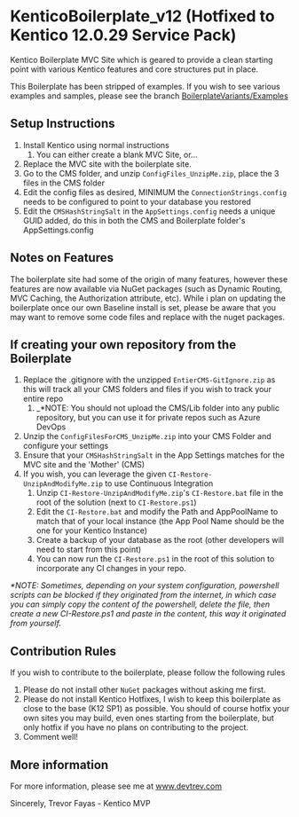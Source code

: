 # KenticoBoilerplate_v12 (Hotfixed to Kentico 12.0.29 Service Pack)
Kentico Boilerplate MVC Site which is geared to provide a clean starting point with various Kentico features and core structures put in place.

This Boilerplate has been stripped of examples.  If you wish to see various examples and samples, please see the branch [BoilerplateVariants/Examples](https://github.com/KenticoDevTrev/KenticoBoilerplate_v12/tree/BoilerplateVariants/Examples)


## Setup Instructions

1. Install Kentico using normal instructions
   1. You can either create a blank MVC Site, or...
1. Replace the MVC site with the boilerplate site.
1. Go to the CMS folder, and unzip `ConfigFiles_UnzipMe.zip`, place the 3 files in the CMS folder
1. Edit the config files as desired, MINIMUM the `ConnectionStrings.config` needs to be configured to point to your database you restored
1. Edit the `CMSHashStringSalt` in the `AppSettings.config` needs a unique GUID added, do this in both the CMS and Boilerplate folder's AppSettings.config

## Notes on Features
The boilerplate site had some of the origin of many features, however these features are now available via NuGet packages (such as Dynamic Routing, MVC Caching, the Authorization attribute, etc).  While i plan on updating the boilerplate once our own Baseline install is set, please be aware that you may want to remove some code files and replace with the nuget packages.

## If creating your own repository from the Boilerplate
1. Replace the .gitignore with the unzipped `EntierCMS-GitIgnore.zip` as this will track all your CMS folders and files if you wish to track your entire repo
	1. _*NOTE: You should not upload the CMS/Lib folder into any public repository, but you can use it for private repos such as Azure DevOps
1. Unzip the `ConfigFilesForCMS_UnzipMe.zip` into your CMS Folder and configure your settings
1. Ensure that your `CMSHashStringSalt` in the App Settings matches for the MVC site and the 'Mother' (CMS)
1. If you wish, you can leverage the given `CI-Restore-UnzipAndModifyMe.zip` to use Continuous Integration
   1. Unzip `CI-Restore-UnzipAndModifyMe.zip`'s `CI-Restore.bat` file in the root of the solution (next to `CI-Restore.ps1`) 
   1. Edit the `CI-Restore.bat` and modify the Path and AppPoolName to match that of your local instance (the App Pool Name should be the one for your Kentico Instance)
   1. Create a backup of your database as the root (other developers will need to start from this point)
   1. You can now run the `CI-Restore.ps1` in the root of this solution to incorporate any CI changes in your repo.

_*NOTE: Sometimes, depending on your system configuration, powershell scripts can be blocked if they originated from the internet, in which case you can simply copy the content of the powershell, delete the file, then create a new CI-Restore.ps1 and paste in the content, this way it originated from yourself._

## Contribution Rules
If you wish to contribute to the boilerplate, please follow the following rules

1. Please do not install other `NuGet` packages without asking me first.
1. Please do not install Kentico Hotfixes, I wish to keep this boilerplate as close to the base (K12 SP1) as possible.  You should of course hotfix your own sites you may build, even ones starting from the boilerplate, but only hotfix if you have no plans on contributing to the project.
1. Comment well!

## More information

For more information, please see me at www.devtrev.com

Sincerely,
   Trevor Fayas - Kentico MVP
